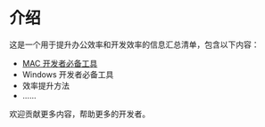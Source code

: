 # 介绍
这是一个用于提升办公效率和开发效率的信息汇总清单，包含以下内容：
- [MAC 开发者必备工具](doc/mac-soft.md)
- Windows 开发者必备工具
- 效率提升方法
- ......


欢迎贡献更多内容，帮助更多的开发者。